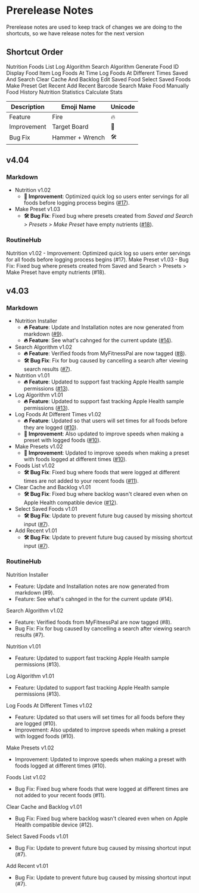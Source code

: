 # Prerelease Notes
Prerelease notes are used to keep track of changes we are doing to the shortcuts, so we have release notes for the next version

## Shortcut Order
Nutrition
Foods List
Log Algorithm
Search Algorithm
Generate Food ID
Display Food Item
Log Foods At Time
Log Foods At Different Times
Saved And Search
Clear Cache And Backlog
Edit Saved Food
Select Saved Foods
Make Preset
Get Recent
Add Recent
Barcode Search
Make Food Manually
Food History
Nutrition Statistics
Calculate Stats


| Description | Emoji Name      | Unicode                   |
|-------------|-----------------|---------------------------|
| Feature     | Fire            | &#x0020;&#x1F525;         |
| Improvement | Target Board    | &#x1F3AF;                 |
| Bug Fix     | Hammer + Wrench | &#x0020;&#x1F6E0;&#xFE0F; |


## v4.04
### Markdown
- Nutrition v1.02
	- **&#x1F3AF; Improvement**: Optimized quick log so users enter servings for all foods before logging process begins ([#17](https://github.com/iffy-pi/apple-shortcuts/issues/17)).
- Make Preset v1.03
	- **&#x0020;&#x1F6E0;&#xFE0F; Bug Fix**: Fixed bug where presets created from *Saved and Search > Presets > Make Preset* have empty nutrients ([#18](https://github.com/iffy-pi/apple-shortcuts/issues/18)).

### RoutineHub
Nutrition v1.02
	- Improvement: Optimized quick log so users enter servings for all foods before logging process begins (#17).
Make Preset v1.03
	- Bug Fix: Fixed bug where presets created from Saved and Search > Presets > Make Preset have empty nutrients (#18).

## v4.03
### Markdown
- Nutrition Installer
	- **&#x0020;&#x1F525; Feature**: Update and Installation notes are now generated from markdown ([#9](https://github.com/iffy-pi/apple-shortcuts/issues/9)).
	- **&#x0020;&#x1F525; Feature**: See what's cahnged for the current update ([#14](https://github.com/iffy-pi/apple-shortcuts/issues/14)).
- Search Algorithm v1.02
	- **&#x0020;&#x1F525; Feature**: Verified foods from MyFitnessPal are now tagged ([#8](https://github.com/iffy-pi/apple-shortcuts/issues/8)).
	- **&#x0020;&#x1F6E0;&#xFE0F; Bug Fix**: Fix for bug caused by cancelling a search after viewing search results ([#7](https://github.com/iffy-pi/apple-shortcuts/issues/7)).
- Nutrition v1.01
	- **&#x0020;&#x1F525; Feature**: Updated to support fast tracking Apple Health sample permissions ([#13](https://github.com/iffy-pi/apple-shortcuts/issues/13)).
- Log Algorithm v1.01
	- **&#x0020;&#x1F525; Feature**: Updated to support fast tracking Apple Health sample permissions ([#13](https://github.com/iffy-pi/apple-shortcuts/issues/13)).
- Log Foods At Different Times v1.02
	- **&#x0020;&#x1F525; Feature**: Updated so that users will set times for all foods before they are logged ([#10](https://github.com/iffy-pi/apple-shortcuts/issues/10)).
	- **&#x1F3AF; Improvement**: Also updated to improve speeds when making a preset with logged foods ([#10](https://github.com/iffy-pi/apple-shortcuts/issues/10)).
- Make Presets v1.02
	- **&#x1F3AF; Improvement**: Updated to improve speeds when making a preset with foods logged at different times ([#10](https://github.com/iffy-pi/apple-shortcuts/issues/10)).
- Foods List v1.02
	- **&#x0020;&#x1F6E0;&#xFE0F; Bug Fix**: Fixed bug where foods that were logged at different times are not added to your recent foods ([#11](https://github.com/iffy-pi/apple-shortcuts/issues/11)).
- Clear Cache and Backlog v1.01
	- **&#x0020;&#x1F6E0;&#xFE0F; Bug Fix**: Fixed bug where backlog wasn't cleared even when on Apple Health compatible device ([#12](https://github.com/iffy-pi/apple-shortcuts/issues/12)).
- Select Saved Foods v1.01
	- **&#x0020;&#x1F6E0;&#xFE0F; Bug Fix**: Update to prevent future bug caused by missing shortcut input ([#7](https://github.com/iffy-pi/apple-shortcuts/issues/7)).
- Add Recent v1.01
	- **&#x0020;&#x1F6E0;&#xFE0F; Bug Fix**: Update to prevent future bug caused by missing shortcut input ([#7](https://github.com/iffy-pi/apple-shortcuts/issues/7)).

### RoutineHub
Nutrition Installer
- Feature: Update and Installation notes are now generated from markdown (#9).
- Feature: See what's cahnged in the for the current update (#14).

Search Algorithm v1.02
- Feature: Verified foods from MyFitnessPal are now tagged (#8).
- Bug Fix: Fix for bug caused by cancelling a search after viewing search results (#7).

Nutrition v1.01
- Feature: Updated to support fast tracking Apple Health sample permissions (#13).

Log Algorithm v1.01
- Feature: Updated to support fast tracking Apple Health sample permissions (#13).

Log Foods At Different Times v1.02
- Feature: Updated so that users will set times for all foods before they are logged (#10).
- Improvement: Also updated to improve speeds when making a preset with logged foods (#10).

Make Presets v1.02
- Improvement: Updated to improve speeds when making a preset with foods logged at different times (#10).

Foods List v1.02
- Bug Fix: Fixed bug where foods that were logged at different times are not added to your recent foods (#11).

Clear Cache and Backlog v1.01
- Bug Fix: Fixed bug where backlog wasn't cleared even when on Apple Health compatible device (#12).

Select Saved Foods v1.01
- Bug Fix: Update to prevent future bug caused by missing shortcut input (#7).

Add Recent v1.01
- Bug Fix: Update to prevent future bug caused by missing shortcut input (#7).
